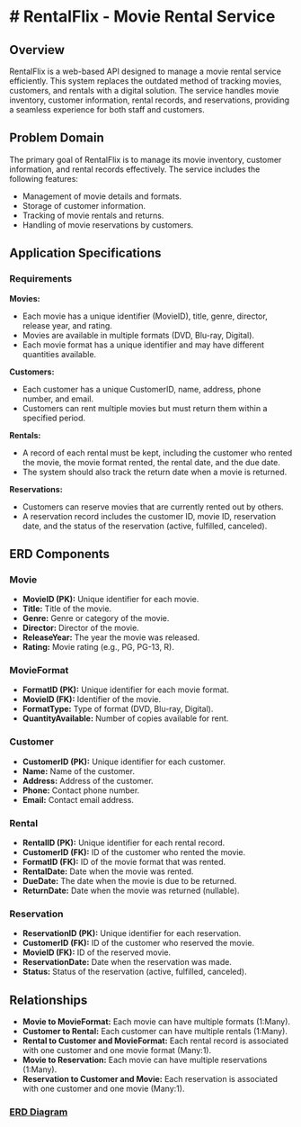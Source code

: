 # # RentalFlix - Movie Rental Service

## Overview

RentalFlix is a web-based API designed to manage a movie rental service efficiently. This system replaces the outdated method of tracking movies, customers, and rentals with a digital solution. The service handles movie inventory, customer information, rental records, and reservations, providing a seamless experience for both staff and customers.

## Problem Domain

The primary goal of RentalFlix is to manage its movie inventory, customer information, and rental records effectively. The service includes the following features:

- Management of movie details and formats.
- Storage of customer information.
- Tracking of movie rentals and returns.
- Handling of movie reservations by customers.

## Application Specifications

### Requirements

**Movies:**
- Each movie has a unique identifier (MovieID), title, genre, director, release year, and rating.
- Movies are available in multiple formats (DVD, Blu-ray, Digital).
- Each movie format has a unique identifier and may have different quantities available.

**Customers:**
- Each customer has a unique CustomerID, name, address, phone number, and email.
- Customers can rent multiple movies but must return them within a specified period.

**Rentals:**
- A record of each rental must be kept, including the customer who rented the movie, the movie format rented, the rental date, and the due date.
- The system should also track the return date when a movie is returned.

**Reservations:**
- Customers can reserve movies that are currently rented out by others.
- A reservation record includes the customer ID, movie ID, reservation date, and the status of the reservation (active, fulfilled, canceled).

## ERD Components

### Movie
- **MovieID (PK):** Unique identifier for each movie.
- **Title:** Title of the movie.
- **Genre:** Genre or category of the movie.
- **Director:** Director of the movie.
- **ReleaseYear:** The year the movie was released.
- **Rating:** Movie rating (e.g., PG, PG-13, R).

### MovieFormat
- **FormatID (PK):** Unique identifier for each movie format.
- **MovieID (FK):** Identifier of the movie.
- **FormatType:** Type of format (DVD, Blu-ray, Digital).
- **QuantityAvailable:** Number of copies available for rent.

### Customer
- **CustomerID (PK):** Unique identifier for each customer.
- **Name:** Name of the customer.
- **Address:** Address of the customer.
- **Phone:** Contact phone number.
- **Email:** Contact email address.

### Rental
- **RentalID (PK):** Unique identifier for each rental record.
- **CustomerID (FK):** ID of the customer who rented the movie.
- **FormatID (FK):** ID of the movie format that was rented.
- **RentalDate:** Date when the movie was rented.
- **DueDate:** The date when the movie is due to be returned.
- **ReturnDate:** Date when the movie was returned (nullable).

### Reservation
- **ReservationID (PK):** Unique identifier for each reservation.
- **CustomerID (FK):** ID of the customer who reserved the movie.
- **MovieID (FK):** ID of the reserved movie.
- **ReservationDate:** Date when the reservation was made.
- **Status:** Status of the reservation (active, fulfilled, canceled).

## Relationships
- **Movie to MovieFormat:** Each movie can have multiple formats (1:Many).
- **Customer to Rental:** Each customer can have multiple rentals (1:Many).
- **Rental to Customer and MovieFormat:** Each rental record is associated with one customer and one movie format (Many:1).
- **Movie to Reservation:** Each movie can have multiple reservations (1:Many).
- **Reservation to Customer and Movie:** Each reservation is associated with one customer and one movie (Many:1).


###  [ERD Diagram](https://github.com/IbrahimNimer/RentalFlix/blob/RentalFlixERD/RentalFlix.PNG)



